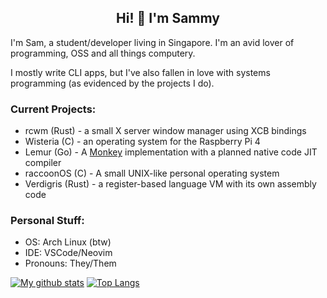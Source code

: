 ## <div align="center">Hi! 👋 I'm Sammy</div>

I'm Sam, a student/developer living in Singapore. I'm an avid lover of programming, OSS and all things computery.

I mostly write CLI apps, but I've also fallen in love with systems programming (as evidenced by the projects I do).

### Current Projects:
- rcwm (Rust) - a small X server window manager using XCB bindings
- Wisteria (C) - an operating system for the Raspberry Pi 4
- Lemur (Go) - A [Monkey](https://interpreterbook.com) implementation with a planned native code JIT compiler
- raccoonOS (C) - A small UNIX-like personal operating system
- Verdigris (Rust) - a register-based language VM with its own assembly code

### Personal Stuff:
- OS: Arch Linux (btw)
- IDE: VSCode/Neovim
- Pronouns: They/Them

[![My github stats](https://github-readme-stats.vercel.app/api?username=cartoon-raccoon&show_icons=true&theme=onedark)](https://github.com/anuraghazra/github-readme-stats)
[![Top Langs](https://github-readme-stats.vercel.app/api/top-langs/?username=cartoon-raccoon&theme=onedark)](https://github.com/anuraghazra/github-readme-stats)
